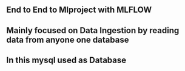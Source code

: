 ## End to End to Mlproject with MLFLOW


## Mainly focused on Data Ingestion by reading data from anyone one database 

## In this mysql used as Database